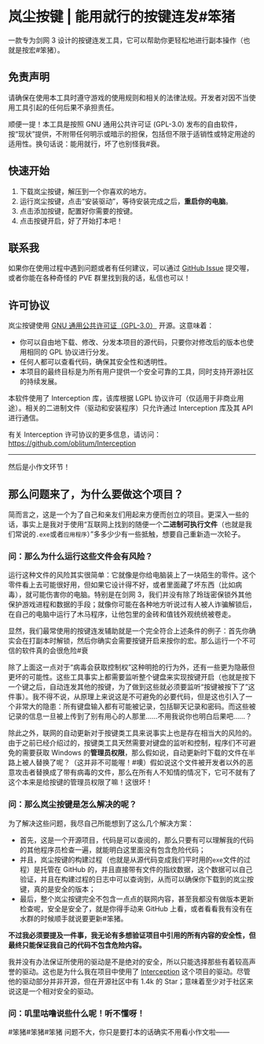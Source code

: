 # 岚尘按键 | 能用就行的按键连发#笨猪

一款专为剑网 3 设计的按键连发工具，它可以帮助你更轻松地进行副本操作（也就是按宏#笨猪）。

## 免责声明

请确保在使用本工具时遵守游戏的使用规则和相关的法律法规。开发者对因不当使用工具引起的任何后果不承担责任。

顺便一提！本工具是按照 GNU 通用公共许可证 (GPL-3.0) 发布的自由软件，按“现状”提供，不附带任何明示或暗示的担保，包括但不限于适销性或特定用途的适用性。换句话说：能用就行，坏了也别怪我#衰。

## 快速开始

1. 下载岚尘按键，解压到一个你喜欢的地方。
2. 运行岚尘按键，点击“安装驱动”，等待安装完成之后，**重启你的电脑**。
3. 点击添加按键，配置好你需要的按键。
4. 点击按键开启，好了开始打本吧！

## 联系我

如果你在使用过程中遇到问题或者有任何建议，可以通过 [GitHub Issue](https://github.com/lj2000lj/AshClicker/issues) 提交喔，或者你能在各种奇怪的 PVE 群里找到我的话，私信也可以！

## 许可协议

岚尘按键使用 [GNU 通用公共许可证（GPL-3.0）](https://www.gnu.org/licenses/gpl-3.0.zh-cn.html) 开源。这意味着：

- 你可以自由地下载、修改、分发本项目的源代码，只要你对修改后的版本也使用相同的 GPL 协议进行分发。
- 任何人都可以查看代码，确保其安全性和透明性。
- 本项目的最终目标是为所有用户提供一个安全可靠的工具，同时支持开源社区的持续发展。

本软件使用了 Interception 库，该库根据 LGPL 协议许可（仅适用于非商业用途）。相关的二进制文件（驱动和安装程序）只允许通过 Interception 库及其 API 进行通信。

有关 Interception 许可协议的更多信息，请访问：
https://github.com/oblitum/Interception


---

然后是小作文环节！

## 那么问题来了，为什么要做这个项目？

简而言之，这是一个为了自己和亲友们用起来方便而创立的项目。更深入一些的话，事实上是我对于使用“互联网上找到的随便一个**二进制可执行文件**（也就是我们常说的`.exe`或者`应用程序`）”多多少少有一些抵触，想要自己重新造一次轮子。

### 问：那么为什么运行这些文件会有风险？

运行这种文件的风险其实很简单：它就像是你给电脑装上了一块陌生的零件。这个零件看上去可能很好用，但如果它设计得不好，或者里面藏了坏东西（比如病毒），就可能伤害你的电脑。特别是在剑网 3，我们并没有除了玲珑密保锁外其他保护游戏进程和数据的手段；就像你可能在各种地方听说过有人被人诈骗解锁后，在自己的电脑中运行了木马程序，让他包里的金砖和值钱外观统统被卷走。

显然，我们最常使用的按键连发辅助就是一个完全符合上述条件的例子：首先你确实会在打副本时解锁，然后你确实会需要按键开启来按你的宏。那么运行一个不可信的软件真的会很危险#衰

除了上面这一点对于“病毒会获取控制权”这种明抢的行为外，还有一些更为隐蔽但更坏的可能性。这些工具事实上都需要监听整个键盘来实现按键开启（也就是按下一个键之后，自动连发其他的按键，为了做到这些就必须要监听“按键被按下了”这件事）。我不得不说，从原理上来说这是不可避免的必要代码，但是这也引入了一个非常大的隐患：所有键盘输入都有可能被记录，包括聊天记录和密码。而这些被记录的信息一旦被上传到了别有用心的人那里……不用我说你也明白后果吧……？

除此之外，联网的自动更新对于按键类工具来说事实上也是存在相当大的风险的。由于之前已经介绍过的，按键类工具天然需要对键盘的监听和控制，程序们不可避免的需要获取 Windows 的**管理员权限**，那么假如说，自动更新时下载的文件在半路上被人替换了呢？（这并非不可能喔！#噢）假如说这个文件被开发者以外的恶意攻击者替换成了带有病毒的文件，那么在所有人不知情的情况下，它可不就有了这个本来是给按键的管理员权限了嘛！这很坏！

### 问：那么岚尘按键是怎么解决的呢？

为了解决这些问题，我尽自己所能想到了这么几个解决方案：

- 首先，这是一个开源项目，代码是可以查阅的，那么只要有可以理解我的代码的其他程序员检查一遍，就能明白这里面没有包含危险代码；
- 并且，岚尘按键的构建过程（也就是从源代码变成我们平时用的`exe`文件的过程）是托管在 GitHub 的，并且直接带有文件的指纹数据，这个数据可以自己验证，并且在构建过程的日志中可以查询到，从而可以确保你下载到的岚尘按键，真的是安全的版本；
- 最后，整个岚尘按键完全不包含一点点的联网内容，甚至我都没有做版本更新检查呢，安全是安全了，就是你得手动来 GitHub 上看，或者看看我有没有在水群的时候顺手就说要更新#笨猪。

**不过我必须要提及一件事，我无论有多想验证项目中引用的所有内容的安全性，但最终只能保证我自己的代码不包含危险内容。**

我并没有办法保证所使用的驱动是不是绝对的安全，所以只能选择那些有着较高声誉的驱动。这也是为什么我在项目中使用了 [Interception](https://github.com/oblitum/Interception/issues) 这个项目的驱动。尽管他的驱动部分并非开源，但在开源社区中有 1.4k 的 Star；意味着至少对于社区来说这是一个相对安全的驱动。

### 问：叽里咕噜说些什么呢！听不懂呀！

\#笨猪#笨猪#笨猪 问题不大，你只是要打本的话确实不用看小作文啦——
